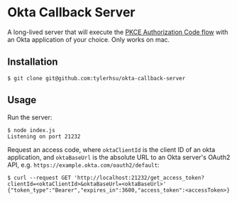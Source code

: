 # Okta Callback Server
A long-lived server that will execute the [PKCE Authorization Code flow](https://developer.okta.com/docs/guides/implement-auth-code-pkce/overview/) with an Okta application of your choice.  Only works on mac.

## Installation
```
$ git clone git@github.com:tylerhsu/okta-callback-server
```

## Usage
Run the server:
```
$ node index.js
Listening on port 21232
```

Request an access code, where `oktaClientId` is the client ID of an okta application, and `oktaBaseUrl` is the absolute URL to an Okta server's OAuth2 API, e.g. `https://example.okta.com/oauth2/default`:
```
$ curl --request GET 'http://localhost:21232/get_access_token?clientId=<oktaClientId>&oktaBaseUrl=<oktaBaseUrl>'
{"token_type":"Bearer","expires_in":3600,"access_token":<accessToken>}
```